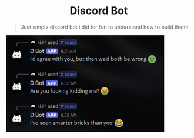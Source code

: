 <h1 align="center">
	Discord Bot
</h1>

> Just simple discord bot i did for fun to understand how to build them!

![](assets/screenshot.png)
